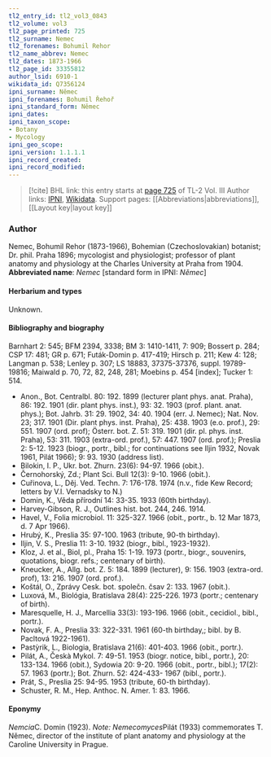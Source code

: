 ```yaml
---
tl2_entry_id: tl2_vol3_0843
tl2_volume: vol3
tl2_page_printed: 725
tl2_surname: Nemec
tl2_forenames: Bohumil Rehor
tl2_name_abbrev: Nemec
tl2_dates: 1873-1966
tl2_page_id: 33355812
author_lsid: 6910-1
wikidata_id: Q7356124
ipni_surname: Němec
ipni_forenames: Bohumil Řehoř
ipni_standard_form: Němec
ipni_dates: 
ipni_taxon_scope: 
- Botany
- Mycology
ipni_geo_scope: 
ipni_version: 1.1.1.1
ipni_record_created: 
ipni_record_modified:
---
```


> [!cite] BHL link: this entry starts at [page 725](https://www.biodiversitylibrary.org/page/33355812) of TL-2 Vol. III
> Author links: [IPNI](https://www.ipni.org/a/6910-1), [Wikidata](https://www.wikidata.org/wiki/Q7356124). Support pages: [[Abbreviations|abbreviations]], [[Layout key|layout key]]

### Author

Nemec, Bohumil Rehor (1873-1966), Bohemian (Czechoslovakian) botanist; Dr. phil. Praha 1896; mycologist and physiologist; professor of plant anatomy and physiology at the Charles University at Praha from 1904. 
**Abbreviated name**: *Nemec* \[standard form in IPNI: *Němec*\]

#### Herbarium and types

Unknown.

#### Bibliography and biography

Barnhart 2: 545; BFM 2394, 3338; BM 3: 1410-1411, 7: 909; Bossert p. 284; CSP 17: 481; GR p. 671; Futák-Domin p. 417-419; Hirsch p. 211; Kew 4: 128; Langman p. 538; Lenley p. 307; LS 18883, 37375-37376, suppl. 19789-19816; Maiwald p. 70, 72, 82, 248, 281; Moebins p. 454 \[index\]; Tucker 1: 514.
- Anon., Bot. Centralbl. 80: 192. 1899 (lecturer plant phys. anat. Praha), 86: 192. 1901 (dir. plant phys. inst.), 93: 32. 1903 (prof. plant. anat. phys.); Bot. Jahrb. 31: 29. 1902, 34: 40. 1904 (err. J. Nemec); Nat. Nov. 23; 317. 1901 (Dir. plant phys. inst. Praha), 25: 438. 1903 (e.o. prof.), 29: 551. 1907 (ord. prof); Österr. bot. Z. 51: 319. 1901 (dir. pl. phys. inst. Praha), 53: 311. 1903 (extra-ord. prof.), 57: 447. 1907 (ord. prof.); Preslia 2: 5-12. 1923 (biogr., portr., bibl.; for continuations see Iljin 1932, Novak 1961, Pilát 1966); 9: 93. 1930 (address list).
- Bilokin, I. P., Ukr. bot. Zhurn. 23(6): 94-97. 1966 (obit.).
- Černohorský, Zd.; Plant Sci. Bull 12(3): 9-10. 1966 (obit.).
- Cuřinova, L., Děj. Ved. Techn. 7: 176-178. 1974 (n.v., fide Kew Record; letters by V.I. Vernadsky to N.)
- Domin, K., Věda přírodní 14: 33-35. 1933 (60th birthday).
- Harvey-Gibson, R. J., Outlines hist. bot. 244, 246. 1914.
- Havel, V., Folia microbiol. 11: 325-327. 1966 (obit., portr., b. 12 Mar 1873, d. 7 Apr 1966).
- Hrubý, K., Preslia 35: 97-100. 1963 (tribute, 90-th birthday).
- Iljin, V. S., Preslia 11: 3-10. 1932 (biogr., bibl., 1923-1932).
- Kloz, J. et al., Biol, pl., Praha 15: 1-19. 1973 (portr., biogr., souvenirs, quotations, biogr. refs.; centenary of birth).
- Kneucker, A., Allg. bot. Z. 5: 184. 1899 (lecturer), 9: 156. 1903 (extra-ord. prof), 13: 216. 1907 (ord. prof.).
- Koštál, O., Zprávy Cesk. bot. společn. čsav 2: 133. 1967 (obit.).
- Luxová, M., Biológia, Bratislava 28(4): 225-226. 1973 (portr.; centenary of birth).
- Maresquelle, H. J., Marcellia 33(3): 193-196. 1966 (obit., cecidiol., bibl., portr.).
- Novak, F. A., Preslia 33: 322-331. 1961 (60-th birthday,; bibl. by B. Pacltová 1922-1961).
- Pastỳrik, L., Biologia, Bratislava 21(6): 401-403. 1966 (obit., portr.).
- Pilát, A., Českà Mykol. 7: 49-51. 1953 (biogr. notice, bibl., portr.), 20: 133-134. 1966 (obit.), Sydowia 20: 9-20. 1966 (obit., portr., bibl.); 17(2): 57. 1963 (portr.); Bot. Zhurn. 52: 424-433- 1967 (bibl., portr.).
- Prát, S., Preslia 25: 94-95. 1953 (tribute, 60-th birthday).
- Schuster, R. M., Hep. Anthoc. N. Amer. 1: 83. 1966.

#### Eponymy

*Nemcia*C. Domin (1923). *Note: Nemecomyces*Pilát (1933) commemorates T. Němec, director of the institute of plant anatomy and physiology at the Caroline University in Prague.

